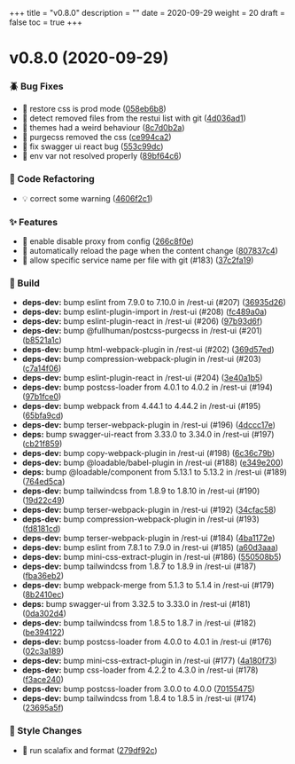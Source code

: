 +++
title = "v0.8.0"
description = ""
date = 2020-09-29
weight = 20
draft = false
toc = true
+++

# v0.8.0 (2020-09-29)

### :beetle: Bug Fixes

* 🐛 restore css is prod mode ([058eb6b8](https://github.com/UnisonUI/UnisonUI/commit/058eb6b8b54f06e42c54096c744e94af9b80081f))
* 🐛 detect removed files from the restui list with git ([4d036ad1](https://github.com/UnisonUI/UnisonUI/commit/4d036ad117fcdf71a6a46234871ea5068ae3e79c))
* 🐛 themes had a weird behaviour ([8c7d0b2a](https://github.com/UnisonUI/UnisonUI/commit/8c7d0b2ad5ab344f40ed7e7deb26584015e9e7b7))
* 🐛 purgecss removed the css ([ce994ca2](https://github.com/UnisonUI/UnisonUI/commit/ce994ca2470213c8f7e5d5a06086209aa9175c46))
* 🐛 fix swagger ui react bug ([553c99dc](https://github.com/UnisonUI/UnisonUI/commit/553c99dcb0c26dea78e9e78b075a9c6b8ee6acc3))
* 🐛 env var not resolved properly ([89bf64c6](https://github.com/UnisonUI/UnisonUI/commit/89bf64c69b37f7dda2d0704be5a13ddcb6dcf369))

### :ghost: Code Refactoring

* 💡 correct some warning ([4606f2c1](https://github.com/UnisonUI/UnisonUI/commit/4606f2c173f82d411dfe3bedbaefb8201ac994f4))

### :sparkles: Features

* 🎸 enable disable proxy from config ([266c8f0e](https://github.com/UnisonUI/UnisonUI/commit/266c8f0e0381fa248997746572ed38b3d2a3a5a5))
* 🎸 automatically reload the page when the content change ([807837c4](https://github.com/UnisonUI/UnisonUI/commit/807837c4e7bee5edeafa0463c1c17cb6572d91c6))
* 🎸 allow specific service name per file with git (#183) ([37c2fa19](https://github.com/UnisonUI/UnisonUI/commit/37c2fa191a22bb03ea660a72a33a1cf0ef695e63))

### :wrench: Build

* **deps-dev:** bump eslint from 7.9.0 to 7.10.0 in /rest-ui (#207) ([36935d26](https://github.com/UnisonUI/UnisonUI/commit/36935d26b2f72fcad24c9ce045e528561906f336))
* **deps-dev:** bump eslint-plugin-import in /rest-ui (#208) ([fc489a0a](https://github.com/UnisonUI/UnisonUI/commit/fc489a0a803a603be4a5d99721afa46f04594366))
* **deps-dev:** bump eslint-plugin-react in /rest-ui (#206) ([97b93d6f](https://github.com/UnisonUI/UnisonUI/commit/97b93d6fb256891e46265e82bb77a7c59afcddd9))
* **deps-dev:** bump @fullhuman/postcss-purgecss in /rest-ui (#201) ([b8521a1c](https://github.com/UnisonUI/UnisonUI/commit/b8521a1c0db0dd0b3d31be8df3b23db27552de19))
* **deps-dev:** bump html-webpack-plugin in /rest-ui (#202) ([369d57ed](https://github.com/UnisonUI/UnisonUI/commit/369d57ed3816c2b9dbf2b59eb3d1d18a37bdb635))
* **deps-dev:** bump compression-webpack-plugin in /rest-ui (#203) ([c7a14f06](https://github.com/UnisonUI/UnisonUI/commit/c7a14f0692af6d889c3522f40e64b90555a853fc))
* **deps-dev:** bump eslint-plugin-react in /rest-ui (#204) ([3e40a1b5](https://github.com/UnisonUI/UnisonUI/commit/3e40a1b53d8acba07a72eb09bb578e056004699d))
* **deps-dev:** bump postcss-loader from 4.0.1 to 4.0.2 in /rest-ui (#194) ([97b1fce0](https://github.com/UnisonUI/UnisonUI/commit/97b1fce03bee646375583711cef65c2a5ce84fae))
* **deps-dev:** bump webpack from 4.44.1 to 4.44.2 in /rest-ui (#195) ([65bfa9cd](https://github.com/UnisonUI/UnisonUI/commit/65bfa9cd0a09b415f166146d0f3af138639a0d7f))
* **deps-dev:** bump terser-webpack-plugin in /rest-ui (#196) ([4dccc17e](https://github.com/UnisonUI/UnisonUI/commit/4dccc17e989a883425013b79591ad2648219f185))
* **deps:** bump swagger-ui-react from 3.33.0 to 3.34.0 in /rest-ui (#197) ([cb21f859](https://github.com/UnisonUI/UnisonUI/commit/cb21f8599356bcb5fdcf6d2fc2a6e14c5b557fbc))
* **deps-dev:** bump copy-webpack-plugin in /rest-ui (#198) ([6c36c79b](https://github.com/UnisonUI/UnisonUI/commit/6c36c79bc6b832210b3934443969360ae3b60766))
* **deps-dev:** bump @loadable/babel-plugin in /rest-ui (#188) ([e349e200](https://github.com/UnisonUI/UnisonUI/commit/e349e2000bc98967775fc7bd5a1af0b895fca318))
* **deps:** bump @loadable/component from 5.13.1 to 5.13.2 in /rest-ui (#189) ([764ed5ca](https://github.com/UnisonUI/UnisonUI/commit/764ed5ca4da4c83c89f83bc0b84907e9f1864199))
* **deps-dev:** bump tailwindcss from 1.8.9 to 1.8.10 in /rest-ui (#190) ([19d22c49](https://github.com/UnisonUI/UnisonUI/commit/19d22c491edfefc96c739d4292731893199aa861))
* **deps-dev:** bump terser-webpack-plugin in /rest-ui (#192) ([34cfac58](https://github.com/UnisonUI/UnisonUI/commit/34cfac58a0fc381b4ee44ca35e7217a193bc253a))
* **deps-dev:** bump compression-webpack-plugin in /rest-ui (#193) ([fd8181cd](https://github.com/UnisonUI/UnisonUI/commit/fd8181cdce801ad52e725a1fb91f0c9af645be0b))
* **deps-dev:** bump terser-webpack-plugin in /rest-ui (#184) ([4ba1172e](https://github.com/UnisonUI/UnisonUI/commit/4ba1172eba093149dc3de3150b95795c93c1c379))
* **deps-dev:** bump eslint from 7.8.1 to 7.9.0 in /rest-ui (#185) ([a60d3aaa](https://github.com/UnisonUI/UnisonUI/commit/a60d3aaa03da3ca8932de5dcc7cb4fb42f2ade24))
* **deps-dev:** bump mini-css-extract-plugin in /rest-ui (#186) ([550508b5](https://github.com/UnisonUI/UnisonUI/commit/550508b5ac38951fba06cc256d02d8cf7add50c9))
* **deps-dev:** bump tailwindcss from 1.8.7 to 1.8.9 in /rest-ui (#187) ([fba36eb2](https://github.com/UnisonUI/UnisonUI/commit/fba36eb27b29909b4889391491e47736b2a12883))
* **deps-dev:** bump webpack-merge from 5.1.3 to 5.1.4 in /rest-ui (#179) ([8b2410ec](https://github.com/UnisonUI/UnisonUI/commit/8b2410ecc7757d2c34fe93e674bc51e37e33eba9))
* **deps:** bump swagger-ui from 3.32.5 to 3.33.0 in /rest-ui (#181) ([0da302d4](https://github.com/UnisonUI/UnisonUI/commit/0da302d42895746621189020d68d792740ebd409))
* **deps-dev:** bump tailwindcss from 1.8.5 to 1.8.7 in /rest-ui (#182) ([be394122](https://github.com/UnisonUI/UnisonUI/commit/be3941220bd6adea869e1ce30aef27ff68c20e15))
* **deps-dev:** bump postcss-loader from 4.0.0 to 4.0.1 in /rest-ui (#176) ([02c3a189](https://github.com/UnisonUI/UnisonUI/commit/02c3a189edb027a7dc90d7ea5d33107d0927f4e5))
* **deps-dev:** bump mini-css-extract-plugin in /rest-ui (#177) ([4a180f73](https://github.com/UnisonUI/UnisonUI/commit/4a180f7373d73de5c2954343c1e0bf5f04327421))
* **deps-dev:** bump css-loader from 4.2.2 to 4.3.0 in /rest-ui (#178) ([f3ace240](https://github.com/UnisonUI/UnisonUI/commit/f3ace24087e9f91aed4d5b0d03fe9bf9a3bb2d5b))
* **deps-dev:** bump postcss-loader from 3.0.0 to 4.0.0 ([70155475](https://github.com/UnisonUI/UnisonUI/commit/70155475f68bb46a2fe37c724f4347ab01f6788e))
* **deps-dev:** bump tailwindcss from 1.8.4 to 1.8.5 in /rest-ui (#174) ([23695a5f](https://github.com/UnisonUI/UnisonUI/commit/23695a5f6ea83d553324daf453bb270b9c4292a5))

### :art: Style Changes

* 💄 run scalafix and format ([279df92c](https://github.com/UnisonUI/UnisonUI/commit/279df92c0cd0cc7c0c48bb46ef384787be058746))
